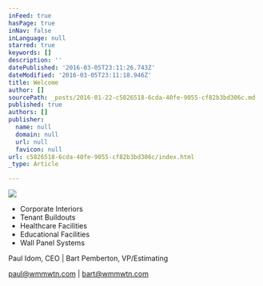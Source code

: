 ```yaml
---
inFeed: true
hasPage: true
inNav: false
inLanguage: null
starred: true
keywords: []
description: ''
datePublished: '2016-03-05T23:11:26.743Z'
dateModified: '2016-03-05T23:11:18.946Z'
title: Welcome
author: []
sourcePath: _posts/2016-01-22-c5826518-6cda-40fe-9055-cf82b3bd306c.md
published: true
authors: []
publisher:
  name: null
  domain: null
  url: null
  favicon: null
url: c5826518-6cda-40fe-9055-cf82b3bd306c/index.html
_type: Article

---
```

![](https://the-grid-user-content.s3-us-west-2.amazonaws.com/bbda05a8-d118-4f7a-bf4d-ae327396865d.png)

* Corporate Interiors
* Tenant Buildouts
* Healthcare Facilities
* Educational Facilities
* Wall Panel Systems

Paul Idom, CEO                           |                            Bart Pemberton, VP/Estimating

paul@wmmwtn.com                |                            bart@wmmwtn.com